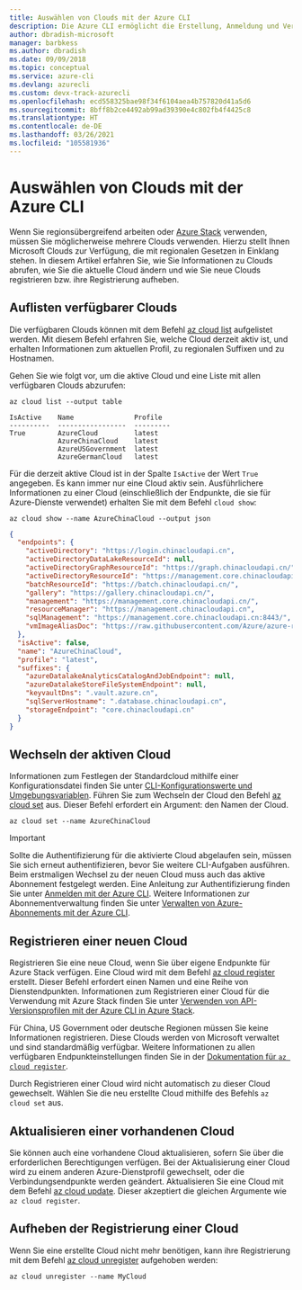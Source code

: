 ```yaml
---
title: Auswählen von Clouds mit der Azure CLI
description: Die Azure CLI ermöglicht die Erstellung, Anmeldung und Verwaltung von bzw. bei mehreren Clouds.
author: dbradish-microsoft
manager: barbkess
ms.author: dbradish
ms.date: 09/09/2018
ms.topic: conceptual
ms.service: azure-cli
ms.devlang: azurecli
ms.custom: devx-track-azurecli
ms.openlocfilehash: ecd558325bae98f34f6104aea4b757820d41a5d6
ms.sourcegitcommit: 8bff8b2ce4492ab99ad39390e4c802fb4f4425c8
ms.translationtype: HT
ms.contentlocale: de-DE
ms.lasthandoff: 03/26/2021
ms.locfileid: "105581936"
---
```

# <a name="select-clouds-with-the-azure-cli"></a>Auswählen von Clouds mit der Azure CLI

Wenn Sie regionsübergreifend arbeiten oder [Azure Stack](/azure/azure-stack/user/) verwenden, müssen Sie möglicherweise mehrere Clouds verwenden. Hierzu stellt Ihnen Microsoft Clouds zur Verfügung, die mit regionalen Gesetzen in Einklang stehen. In diesem Artikel erfahren Sie, wie Sie Informationen zu Clouds abrufen, wie Sie die aktuelle Cloud ändern und wie Sie neue Clouds registrieren bzw. ihre Registrierung aufheben.

## <a name="list-available-clouds"></a>Auflisten verfügbarer Clouds

Die verfügbaren Clouds können mit dem Befehl [az cloud list](/cli/azure/cloud#az_cloud_list) aufgelistet werden. Mit diesem Befehl erfahren Sie, welche Cloud derzeit aktiv ist, und erhalten Informationen zum aktuellen Profil, zu regionalen Suffixen und zu Hostnamen.

Gehen Sie wie folgt vor, um die aktive Cloud und eine Liste mit allen verfügbaren Clouds abzurufen:

```azurecli-interactive
az cloud list --output table
```

```output
IsActive    Name               Profile
----------  -----------------  ---------
True        AzureCloud         latest
            AzureChinaCloud    latest
            AzureUSGovernment  latest
            AzureGermanCloud   latest
```

Für die derzeit aktive Cloud ist in der Spalte `IsActive` der Wert `True` angegeben. Es kann immer nur eine Cloud aktiv sein. Ausführlichere Informationen zu einer Cloud (einschließlich der Endpunkte, die sie für Azure-Dienste verwendet) erhalten Sie mit dem Befehl `cloud show`:

```azurecli-interactive
az cloud show --name AzureChinaCloud --output json
```

```json
{
  "endpoints": {
    "activeDirectory": "https://login.chinacloudapi.cn",
    "activeDirectoryDataLakeResourceId": null,
    "activeDirectoryGraphResourceId": "https://graph.chinacloudapi.cn/",
    "activeDirectoryResourceId": "https://management.core.chinacloudapi.cn/",
    "batchResourceId": "https://batch.chinacloudapi.cn/",
    "gallery": "https://gallery.chinacloudapi.cn/",
    "management": "https://management.core.chinacloudapi.cn/",
    "resourceManager": "https://management.chinacloudapi.cn",
    "sqlManagement": "https://management.core.chinacloudapi.cn:8443/",
    "vmImageAliasDoc": "https://raw.githubusercontent.com/Azure/azure-rest-api-specs/master/arm-compute/quickstart-templates/aliases.json"
  },
  "isActive": false,
  "name": "AzureChinaCloud",
  "profile": "latest",
  "suffixes": {
    "azureDatalakeAnalyticsCatalogAndJobEndpoint": null,
    "azureDatalakeStoreFileSystemEndpoint": null,
    "keyvaultDns": ".vault.azure.cn",
    "sqlServerHostname": ".database.chinacloudapi.cn",
    "storageEndpoint": "core.chinacloudapi.cn"
  }
}
```

## <a name="switch-the-active-cloud"></a>Wechseln der aktiven Cloud

Informationen zum Festlegen der Standardcloud mithilfe einer Konfigurationsdatei finden Sie unter [CLI-Konfigurationswerte und Umgebungsvariablen](./azure-cli-configuration.md#cli-configuration-values-and-environment-variables).  Führen Sie zum Wechseln der Cloud den Befehl [az cloud set](/cli/azure/cloud#az_cloud_set) aus. Dieser Befehl erfordert ein Argument: den Namen der Cloud.

```azurecli-interactive
az cloud set --name AzureChinaCloud
```

> [!IMPORTANT]
> Sollte die Authentifizierung für die aktivierte Cloud abgelaufen sein, müssen Sie sich erneut authentifizieren, bevor Sie weitere CLI-Aufgaben ausführen. Beim erstmaligen Wechsel zu der neuen Cloud muss auch das aktive Abonnement festgelegt werden.
> Eine Anleitung zur Authentifizierung finden Sie unter [Anmelden mit der Azure CLI](authenticate-azure-cli.md). Weitere Informationen zur Abonnementverwaltung finden Sie unter [Verwalten von Azure-Abonnements mit der Azure CLI](manage-azure-subscriptions-azure-cli.md).

## <a name="register-a-new-cloud"></a>Registrieren einer neuen Cloud

Registrieren Sie eine neue Cloud, wenn Sie über eigene Endpunkte für Azure Stack verfügen. Eine Cloud wird mit dem Befehl [az cloud register](/cli/azure/cloud#az_cloud_register) erstellt. Dieser Befehl erfordert einen Namen und eine Reihe von Dienstendpunkten. Informationen zum Registrieren einer Cloud für die Verwendung mit Azure Stack finden Sie unter [Verwenden von API-Versionsprofilen mit der Azure CLI in Azure Stack](/azure/azure-stack/user/azure-stack-version-profiles-azurecli2#connect-to-azure-stack).

Für China, US Government oder deutsche Regionen müssen Sie keine Informationen registrieren. Diese Clouds werden von Microsoft verwaltet und sind standardmäßig verfügbar.  Weitere Informationen zu allen verfügbaren Endpunkteinstellungen finden Sie in der [Dokumentation für `az cloud register`](/cli/azure/cloud#az_cloud_register).

Durch Registrieren einer Cloud wird nicht automatisch zu dieser Cloud gewechselt. Wählen Sie die neu erstellte Cloud mithilfe des Befehls `az cloud set` aus.

## <a name="update-an-existing-cloud"></a>Aktualisieren einer vorhandenen Cloud

Sie können auch eine vorhandene Cloud aktualisieren, sofern Sie über die erforderlichen Berechtigungen verfügen. Bei der Aktualisierung einer Cloud wird zu einem anderen Azure-Dienstprofil gewechselt, oder die Verbindungsendpunkte werden geändert.
Aktualisieren Sie eine Cloud mit dem Befehl [az cloud update](/cli/azure/cloud#az_cloud_update). Dieser akzeptiert die gleichen Argumente wie `az cloud register`.

## <a name="unregister-a-cloud"></a>Aufheben der Registrierung einer Cloud

Wenn Sie eine erstellte Cloud nicht mehr benötigen, kann ihre Registrierung mit dem Befehl [az cloud unregister](/cli/azure/cloud#az_cloud_unregister) aufgehoben werden:

```azurecli-interactive
az cloud unregister --name MyCloud
```
